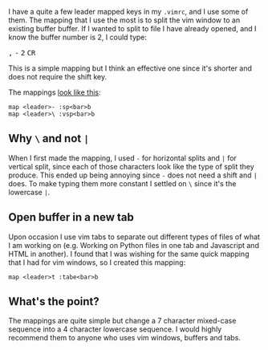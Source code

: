 
I have a quite a few leader mapped keys in my `.vimrc`, and I use some of them.
The mapping that I use the most is to split the vim window to an existing
buffer buffer. If I wanted to split to file I have already opened, and I know
the buffer number is 2, I could type:

<div class="keysequence">
  <kbd>,</kbd>
  <kbd>-</kbd>
  <kbd>2</kbd>
  <kbd>CR</kbd>
</div>


This is a simple mapping but I think an
effective one since it's shorter and does not require the shift key.

The mappings [look like this][MAPPINGS_IN_SITU]:

    map <leader>- :sp<bar>b
    map <leader>\ :vsp<bar>b


## Why `\` and not `|`


When I first made the mapping, I used `-` for horizontal splits and `|` for
vertical split, since each of those characters look like the type of split they
produce. This ended up being annoying since `-` does not need a
shift and `|` does. To make typing them more constant I settled on `\` since
it's the lowercase `|`.

## Open buffer in a new tab

Upon occasion I use vim tabs to separate out different types of files of what I
am working on (e.g. Working on Python files in one tab and Javascript and HTML
in another). I found that I was wishing for the same quick mapping that I had
for vim windows, so I created this mapping:

    map <leader>t :tabe<bar>b

## What's the point?

The mappings are quite simple but change a 7 character mixed-case sequence
into a 4 character lowercase sequence. I would highly recommend them to anyone
who uses vim windows, buffers and tabs.


[MAPPINGS_IN_SITU]: https://github.com/hockeybuggy/dotfiles/blob/f067eaae643b0aa5ffa36fdd6154a5d002598df3/vimrc#L103-L105
